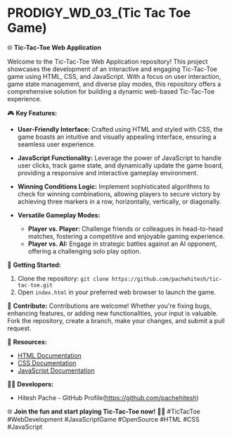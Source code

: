 # PRODIGY_WD_03_(Tic Tac Toe Game)
🌐 **Tic-Tac-Toe Web Application**

Welcome to the Tic-Tac-Toe Web Application repository! This project showcases the development of an interactive and engaging Tic-Tac-Toe game using HTML, CSS, and JavaScript. With a focus on user interaction, game state management, and diverse play modes, this repository offers a comprehensive solution for building a dynamic web-based Tic-Tac-Toe experience.

🎮 **Key Features:**
- **User-Friendly Interface:** Crafted using HTML and styled with CSS, the game boasts an intuitive and visually appealing interface, ensuring a seamless user experience.

- **JavaScript Functionality:** Leverage the power of JavaScript to handle user clicks, track game state, and dynamically update the game board, providing a responsive and interactive gameplay environment.

- **Winning Conditions Logic:** Implement sophisticated algorithms to check for winning combinations, allowing players to secure victory by achieving three markers in a row, horizontally, vertically, or diagonally.

- **Versatile Gameplay Modes:**
  - **Player vs. Player:** Challenge friends or colleagues in head-to-head matches, fostering a competitive and enjoyable gaming experience.
  - **Player vs. AI:** Engage in strategic battles against an AI opponent, offering a challenging solo play option.

🚀 **Getting Started:**
1. Clone the repository: `git clone https://github.com/pachehitesh/tic-tac-toe.git`
2. Open `index.html` in your preferred web browser to launch the game.

🌟 **Contribute:**
Contributions are welcome! Whether you're fixing bugs, enhancing features, or adding new functionalities, your input is valuable. Fork the repository, create a branch, make your changes, and submit a pull request.

🔗 **Resources:**
- [HTML Documentation](https://developer.mozilla.org/en-US/docs/Web/HTML)
- [CSS Documentation](https://developer.mozilla.org/en-US/docs/Web/CSS)
- [JavaScript Documentation](https://developer.mozilla.org/en-US/docs/Web/JavaScript)

👩‍💻 **Developers:**
- Hitesh Pache - GitHub Profile(https://github.com/pachehitesh)

🌐 **Join the fun and start playing Tic-Tac-Toe now!** 🌈🎉 #TicTacToe #WebDevelopment #JavaScriptGame #OpenSource #HTML #CSS #JavaScript
